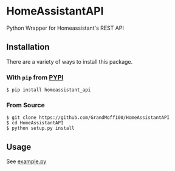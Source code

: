 # HomeAssistantAPI
Python Wrapper for Homeassistant's REST API


## Installation
There are a variety of ways to install this package.

### With `pip` from [PYPI](https://pypi.org/project/homeassistant_api)
```
$ pip install homeassistant_api
```

### From Source
```
$ git clone https://github.com/GrandMoff100/HomeAssistantAPI
$ cd HomeAssistantAPI
$ python setup.py install
```

## Usage
See [example.py](https://github.com/GrandMoff100/HomeAssistantAPI/blob/master/example.py)

